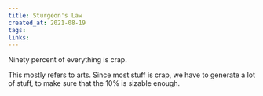 ```yaml
---
title: Sturgeon's Law
created_at: 2021-08-19
tags:
links:
---
```


Ninety percent of everything is crap.

This mostly refers to arts. Since most stuff is crap, we have to generate a lot of stuff, to make sure that the 10% is sizable enough.